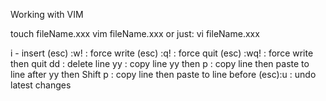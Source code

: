 Working with VIM

touch fileName.xxx
vim fileName.xxx		or just: vi fileName.xxx

i - insert
(esc) :w! 		: force write
(esc) :q! 		: force quit
(esc) :wq! 		: force write then quit
dd				: delete line
yy				: copy line
yy then p		: copy line then paste to line after
yy then Shift p	: copy line then paste to line before
(esc):u			: undo latest changes
